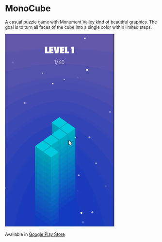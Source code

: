 # MonoCube
A casual puzzle game with Monument Valley kind of beautiful graphics. The goal is to turn all faces of the cube into a single color within limited steps.

![Demo GIF](https://raw.githubusercontent.com/liyinnbw/MonoCube/master/demo.gif)

Available in [Google Play Store](https://play.google.com/store/apps/details?id=com.jjnn.monocube)
